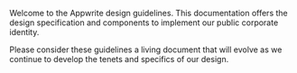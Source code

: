Welcome to the Appwrite design guidelines. This documentation offers the design specification and components to implement our public corporate identity.

Please consider these guidelines a living document that will evolve as we continue to develop the tenets and specifics of our design.
